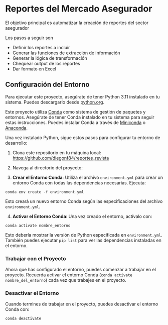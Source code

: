 # Reportes del Mercado Asegurador

El objetivo principal es automatizar la creación de reportes del sector asegurador

Los pasos a seguir son
* Definir los reportes a incluir
* Generar las funciones de extracción de información
* Generar la lógica de transformación
* Chequear output de los reportes
* Dar formato en Excel

## Configuración del Entorno

Para ejecutar este proyecto, asegúrate de tener Python 3.11 instalado en tu sistema. Puedes descargarlo desde [python.org](https://www.python.org/downloads/).

Este proyecto utiliza [Conda](https://docs.conda.io/en/latest/) como sistema de gestión de paquetes y entornos. Asegúrate de tener Conda instalado en tu sistema para seguir estas instrucciones. Puedes instalar Conda a través de [Miniconda](https://docs.conda.io/en/latest/miniconda.html) o [Anaconda](https://www.anaconda.com/products/distribution).

Una vez instalado Python, sigue estos pasos para configurar tu entorno de desarrollo:

1. Clona este repositorio en tu máquina local:
https://github.com/diegonf84/reportes_revista

2. Navega al directorio del proyecto:

3. **Crear el Entorno Conda**: Utiliza el archivo `environment.yml` para crear un entorno Conda con todas las dependencias necesarias. Ejecuta:

`conda env create -f environment.yml`

Esto creará un nuevo entorno Conda según las especificaciones del archivo `environment.yml`.

4. **Activar el Entorno Conda**: Una vez creado el entorno, actívalo con:

`conda activate nombre_entorno`

Esto debería mostrar la versión de Python especificada en `environment.yml`. También puedes ejecutar `pip list` para ver las dependencias instaladas en el entorno.

### Trabajar con el Proyecto

Ahora que has configurado el entorno, puedes comenzar a trabajar en el proyecto. Recuerda activar el entorno Conda (`conda activate nombre_del_entorno`) cada vez que trabajes en el proyecto.

### Desactivar el Entorno

Cuando termines de trabajar en el proyecto, puedes desactivar el entorno Conda con:

`conda deactivate`


